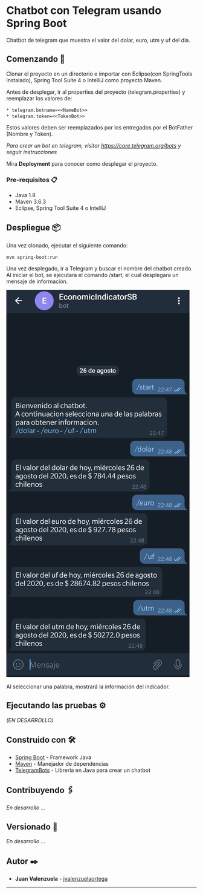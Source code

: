# Chatbot con Telegram usando Spring Boot

Chatbot de telegram que muestra el valor del dolar, euro, utm y uf del día.

## Comenzando 🚀

Clonar el proyecto en un directorio e importar con Eclipse(con SpringTools instalado), Spring Tool Suite 4 o IntelliJ como proyecto Maven.

Antes de desplegar, ir al properties del proyecto (telegram.properties) y reemplazar los valores de: 

```
* telegram.botname=<<NameBot>> 
* telegram.token=<<TokenBot>>
```
Estos valores deben ser reemplazados por los entregados por el BotFather (Nombre y Token).

_Para crear un bot en telegram, visitar https://core.telegram.org/bots y seguir instrucciones_

Mira **Deployment** para conocer como desplegar el proyecto.


### Pre-requisitos 📋

* Java 1.8
* Maven 3.6.3
* Eclipse, Spring Tool Suite 4 o IntelliJ

## Despliegue 📦

Una vez clonado, ejecutar el siguiente comando:

```
mvn spring-boot:run
```

Una vez desplegado, ir a Telegram y buscar el nombre del chatbot creado.
Al iniciar el bot, se ejecutara el comando /start, el cual desplegara un mensaje de información.

![Imágen de ejemplo](./Screenshot_20200928-170022.jpg)

Al seleccionar una palabra, mostrará la información del indicador.

## Ejecutando las pruebas ⚙️

_(EN DESARROLLO)_

## Construido con 🛠️

* [Spring Boot](https://spring.io/projects/spring-boot) - Framework Java
* [Maven](https://maven.apache.org/) - Manejador de dependencias
* [TelegramBots](https://github.com/rubenlagus/TelegramBots) - Libreria en Java para crear un chatbot

## Contribuyendo 🖇️

_En desarrollo ..._

## Versionado 📌

_En desarrollo ..._

## Autor ✒️

* **Juan Valenzuela** - [jvalenzuelaortega](https://github.com/jvalenzuelaortega) 

---

